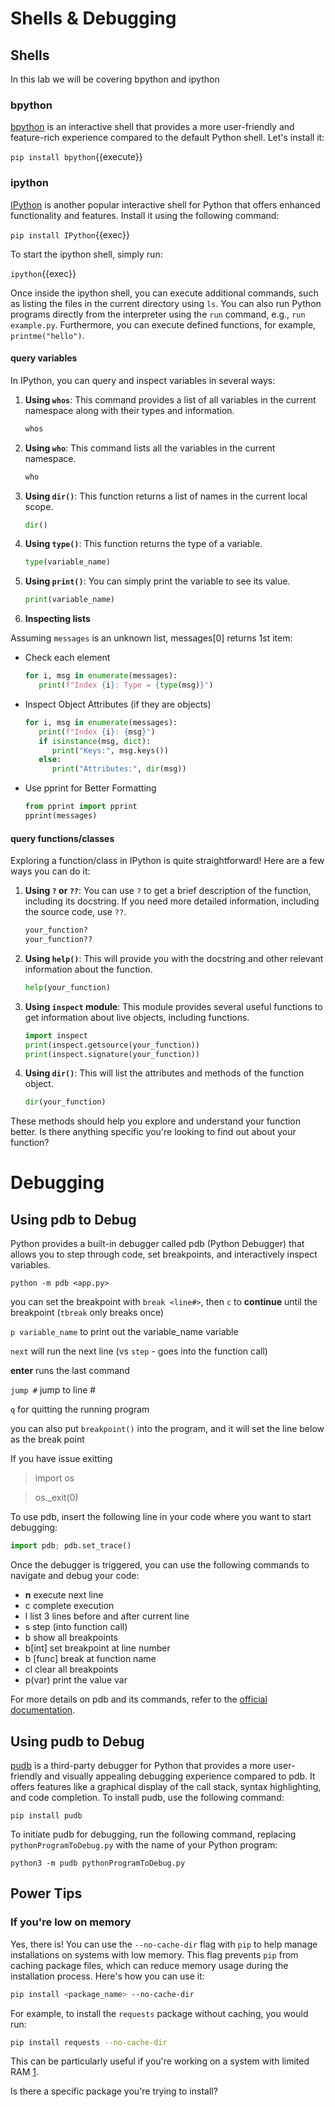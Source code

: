 # Shells & Debugging

## Shells

In this lab we will be covering bpython and  ipython



### bpython

[bpython](https://bpython-interpreter.org/) is an interactive shell that provides a more user-friendly and feature-rich experience compared to the default Python shell. Let's install it:


`pip install bpython`{{execute}}


### ipython

[IPython](https://ipython.readthedocs.io/en/stable/) is another popular interactive shell for Python that offers enhanced functionality and features. Install it using the following command:


`pip install IPython`{{exec}}



To start the ipython shell, simply run:

`ipython`{{exec}}


Once inside the ipython shell, you can execute additional commands, such as listing the files in the current directory using `ls`. You can also run Python programs directly from the interpreter using the `run` command, e.g., `run example.py`. Furthermore, you can execute defined functions, for example, `printme("hello")`.

#### query variables

In IPython, you can query and inspect variables in several ways:

1. **Using `whos`**: This command provides a list of all variables in the current namespace along with their types and information.
   ```python
   whos
   ```

2. **Using `who`**: This command lists all the variables in the current namespace.
   ```python
   who
   ```

3. **Using `dir()`**: This function returns a list of names in the current local scope.
   ```python
   dir()
   ```

4. **Using `type()`**: This function returns the type of a variable.
   ```python
   type(variable_name)
   ```

5. **Using `print()`**: You can simply print the variable to see its value.
   ```python
   print(variable_name)
   ```

6. **Inspecting lists**

Assuming `messages` is an unknown list, messages[0] returns 1st item:

- Check each element
   ```python
   for i, msg in enumerate(messages):
      print(f"Index {i}: Type = {type(msg)}")
   ```
- Inspect Object Attributes (if they are objects)
   ```python
   for i, msg in enumerate(messages):
      print(f"Index {i}: {msg}")
      if isinstance(msg, dict):
         print("Keys:", msg.keys())
      else:
         print("Attributes:", dir(msg))
   ```
- Use pprint for Better Formatting
   ```python
   from pprint import pprint
   pprint(messages)

   ```
#### query functions/classes

Exploring a function/class in IPython is quite straightforward! Here are a few ways you can do it:

1. **Using `?` or `??`**: You can use `?` to get a brief description of the function, including its docstring. If you need more detailed information, including the source code, use `??`.
   ```python
   your_function?
   your_function??
   ```

2. **Using `help()`**: This will provide you with the docstring and other relevant information about the function.
   ```python
   help(your_function)
   ```

3. **Using `inspect` module**: This module provides several useful functions to get information about live objects, including functions.
   ```python
   import inspect
   print(inspect.getsource(your_function))
   print(inspect.signature(your_function))
   ```

4. **Using `dir()`**: This will list the attributes and methods of the function object.
   ```python
   dir(your_function)
   ```

These methods should help you explore and understand your function better. Is there anything specific you're looking to find out about your function?

# Debugging


## Using pdb to Debug

Python provides a built-in debugger called pdb (Python Debugger) that allows you to step through code, set breakpoints, and interactively inspect variables.

`python -m pdb <app.py>`

you can set the breakpoint with `break <line#>`, then `c` to **continue** until the breakpoint (`tbreak` only breaks once)

`p variable_name` to print out the variable_name variable

`next` will run the next line  (vs `step` - goes into the function call)

**enter** runs the last command

`jump #`  jump to line #

`q` for quitting the running program

you can also put `breakpoint()` into the program, and it will set the line below as the break point

If you have issue exitting

>import os

>os._exit(0)


To use pdb, insert the following line in your code where you want to start debugging:

```python
import pdb; pdb.set_trace()
```

Once the debugger is triggered, you can use the following commands to navigate and debug your code:


- **n** execute next line
- c complete execution
- l list 3 lines before and after current line
- s step (into function call)
- b show all breakpoints
- b[int]  set breakpoint at line number
- b [func] break at function name
- cl clear all breakpoints
- p(var) print the value var



For more details on pdb and its commands, refer to the [official documentation](https://docs.python.org/3/library/pdb.html#debugger-commands).





## Using pudb to Debug

[pudb](https://documen.tician.de/pudb/) is a third-party debugger for Python that provides a more user-friendly and visually appealing debugging experience compared to pdb. It offers features like a graphical display of the call stack, syntax highlighting, and code completion. To install pudb, use the following command:

```shell
pip install pudb
```

To initiate pudb for debugging, run the following command, replacing `pythonProgramToDebug.py` with the name of your Python program:

```shell
python3 -m pudb pythonProgramToDebug.py
```


## Power Tips

### If you're low on memory

Yes, there is! You can use the `--no-cache-dir` flag with `pip` to help manage installations on systems with low memory. This flag prevents `pip` from caching package files, which can reduce memory usage during the installation process. Here's how you can use it:

```sh
pip install <package_name> --no-cache-dir
```

For example, to install the `requests` package without caching, you would run:

```sh
pip install requests --no-cache-dir
```

This can be particularly useful if you're working on a system with limited RAM [1](https://stackoverflow.com/questions/57058641/pip-install-killed-out-of-memory-how-to-get-around-it).

Is there a specific package you're trying to install?
